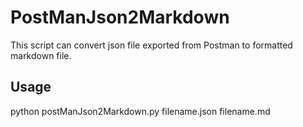 # PostManJson2Markdown

This script can convert json file exported from Postman to formatted markdown file.

## Usage

python postManJson2Markdown.py filename.json filename.md